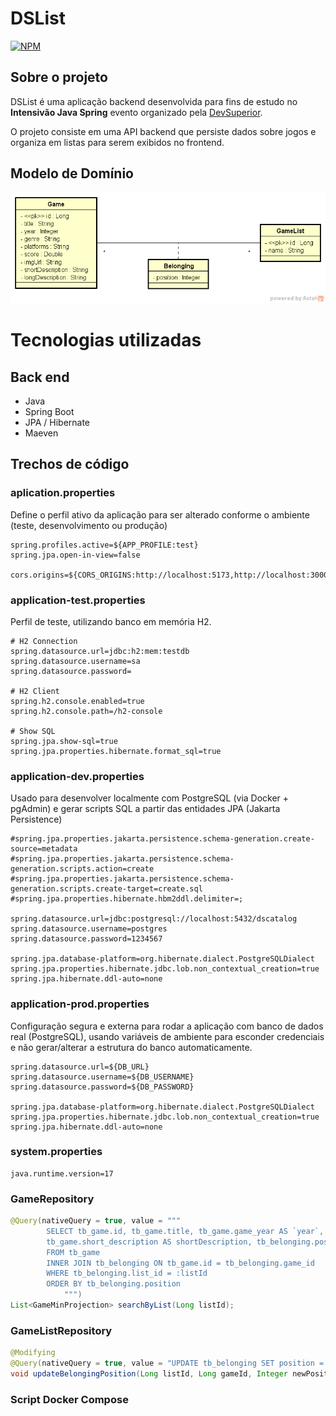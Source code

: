 # DSList
[![NPM](https://img.shields.io/npm/l/react)](https://github.com/JpEscobarM/dslist/blob/main/LICENSE) 

## Sobre o projeto

DSList é uma aplicação backend desenvolvida para fins de estudo no **Intensivão Java Spring** evento organizado pela [DevSuperior](https://devsuperior.com.br/).

O projeto consiste em uma API backend que persiste dados sobre jogos e organiza em listas para serem exibidos no frontend.

## Modelo de Domínio
![Modelo de Domínio](https://raw.githubusercontent.com/JpEscobarM/dslist/refs/heads/main/dslist/src/main/resources/assets/dslist-model.png)

# Tecnologias utilizadas
## Back end
- Java
- Spring Boot
- JPA / Hibernate
- Maeven

## Trechos de código
### aplication.properties
Define o perfil ativo da aplicação para ser alterado conforme o ambiente (teste, desenvolvimento ou produção)

```
spring.profiles.active=${APP_PROFILE:test}
spring.jpa.open-in-view=false

cors.origins=${CORS_ORIGINS:http://localhost:5173,http://localhost:3000}
```
### application-test.properties
Perfil de teste, utilizando banco em memória H2.

```
# H2 Connection
spring.datasource.url=jdbc:h2:mem:testdb
spring.datasource.username=sa
spring.datasource.password=

# H2 Client
spring.h2.console.enabled=true
spring.h2.console.path=/h2-console

# Show SQL
spring.jpa.show-sql=true
spring.jpa.properties.hibernate.format_sql=true
```
### application-dev.properties
Usado para desenvolver localmente com PostgreSQL (via Docker + pgAdmin) e gerar scripts SQL a partir das entidades JPA (Jakarta Persistence)
```
#spring.jpa.properties.jakarta.persistence.schema-generation.create-source=metadata
#spring.jpa.properties.jakarta.persistence.schema-generation.scripts.action=create
#spring.jpa.properties.jakarta.persistence.schema-generation.scripts.create-target=create.sql
#spring.jpa.properties.hibernate.hbm2ddl.delimiter=;

spring.datasource.url=jdbc:postgresql://localhost:5432/dscatalog
spring.datasource.username=postgres
spring.datasource.password=1234567

spring.jpa.database-platform=org.hibernate.dialect.PostgreSQLDialect
spring.jpa.properties.hibernate.jdbc.lob.non_contextual_creation=true
spring.jpa.hibernate.ddl-auto=none
```
### application-prod.properties
Configuração segura e externa para rodar a aplicação com banco de dados real (PostgreSQL), usando variáveis de ambiente para esconder credenciais e não gerar/alterar a estrutura do banco automaticamente.

```
spring.datasource.url=${DB_URL}
spring.datasource.username=${DB_USERNAME}
spring.datasource.password=${DB_PASSWORD}

spring.jpa.database-platform=org.hibernate.dialect.PostgreSQLDialect
spring.jpa.properties.hibernate.jdbc.lob.non_contextual_creation=true
spring.jpa.hibernate.ddl-auto=none
```
### system.properties
```
java.runtime.version=17
```

### GameRepository

```java
@Query(nativeQuery = true, value = """
		SELECT tb_game.id, tb_game.title, tb_game.game_year AS `year`, tb_game.img_url AS imgUrl,
		tb_game.short_description AS shortDescription, tb_belonging.position
		FROM tb_game
		INNER JOIN tb_belonging ON tb_game.id = tb_belonging.game_id
		WHERE tb_belonging.list_id = :listId
		ORDER BY tb_belonging.position
			""")
List<GameMinProjection> searchByList(Long listId);
```

### GameListRepository

```java
@Modifying
@Query(nativeQuery = true, value = "UPDATE tb_belonging SET position = :newPosition WHERE list_id = :listId AND game_id = :gameId")
void updateBelongingPosition(Long listId, Long gameId, Integer newPosition);
```

### Script Docker Compose
